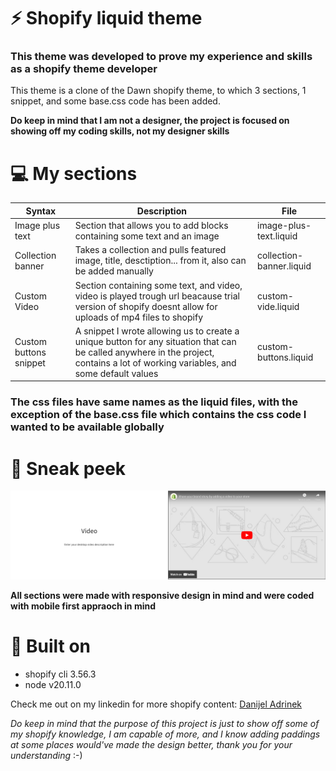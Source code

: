# ⚡ Shopify liquid theme
### This theme was developed to prove my experience and skills as a shopify theme developer

This theme is a clone of the Dawn shopify theme, to which 3 sections, 1 snippet, and some base.css code has been added.

**Do keep in mind that I am not a designer, the project is focused on showing off my coding skills, not my designer skills**

# 💻 My sections

| Syntax | Description | File |
| ----------- | ----------- | ----------- |
| Image plus text | Section that allows you to add blocks containing some text and an image | image-plus-text.liquid |
| Collection banner | Takes a collection and pulls featured image, title, desctiption... from it, also can be added manually |  collection-banner.liquid |
| Custom Video | Section containing some text, and video, video is played trough url beacause trial version of shopify doesnt allow for uploads of mp4 files to shopify | custom-vide.liquid |
| Custom buttons snippet | A snippet I wrote allowing us to create a unique button for any situation that can be called anywhere in the project, contains a lot of working variables, and some default values | custom-buttons.liquid |

### The css files have same names as the liquid files, with the exception of the base.css file which contains the css code I wanted to be available globally

# 👀 Sneak peek

![Text on left, video on right, Shopify Custom video section](./assets/Video%20section.png)

**All sections were made with responsive design in mind and were coded with mobile first appraoch in mind**

# 🛑 Built on

- shopify cli 3.56.3 
- node v20.11.0

Check me out on my linkedin for more shopify content: [Danijel Adrinek](https://www.linkedin.com/in/danijel-adrinek-502237227/)

*Do keep in mind that the purpose of this project is just to show off some of my shopify knowledge, I am capable of more, and I know adding paddings at some places would've made the design better, thank you for your understanding* :-)